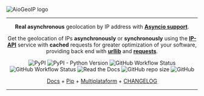 ![AioGeoIP logo](https://i.pinimg.com/originals/01/a7/7b/01a77baccfefd2b5c0da749a1181bf83.png)

---
<p align="center">
        <b>Real asynchronous</b> geolocation by IP address with <b><a href="https://docs.python.org/3/library/asyncio.html">Asyncio support</a></b>.
</p>
<p align="center">
        Get the geolocation of IPs <b>asynchronously</b> or <b>synchronously</b> using the <a href="https://ip-api.com/" target="_blank"><b>IP-API</b></a> service with <b>cached</b> requests for greater optimization of your software, providing back end with <a href="https://docs.python.org/3/library/urllib.request.html" target="_blank"><b>urllib</b></a> and <a href="https://requests.readthedocs.io/en/master/" target="_blank"><b>requests</b></a>.
</p>

<p align="center">
        <img alt="PyPI" src="https://img.shields.io/pypi/v/aiogeoip?style=flat-square">
        <img alt="PyPI - Python Version" src="https://img.shields.io/pypi/pyversions/aiogeoip?style=flat-square">
        <img alt="GitHub Workflow Status" src="https://img.shields.io/github/workflow/status/py-paulo/aiogeoip/Pylint?label=pylint&style=flat-square">
        <img alt="GitHub Workflow Status" src="https://img.shields.io/github/workflow/status/py-paulo/aiogeoip/Python%20package?label=py-package&style=flat-square">
        <img alt="Read the Docs" src="https://img.shields.io/readthedocs/aiogeoip?style=flat-square">
        <img alt="GitHub repo size" src="https://img.shields.io/github/repo-size/py-paulo/aiogeoip?style=flat-square">
        <img alt="GitHub" src="https://img.shields.io/github/license/py-paulo/aiogeoip?style=flat-square">
</p>

<p align="center">
  <a href="https://aiogeoip.readthedocs.io/en/latest/" target="_blank">Docs</a> +
  <a href="#">Pip</a> +
  <a href="#">Multiplataform</a> +
  <a href="#">CHANGELOG</a>
</p>

---


